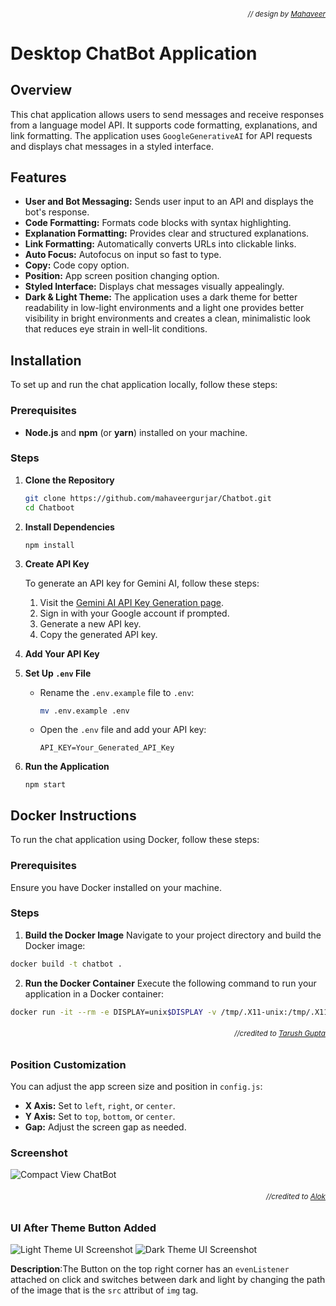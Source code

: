 ###### *<div align="right"><sub>// design by [Mahaveer](https://github.com/mahaveergurjar)</sub></div>*
# Desktop ChatBot Application

## Overview

This chat application allows users to send messages and receive responses from a language model API. It supports code formatting, explanations, and link formatting. The application uses `GoogleGenerativeAI` for API requests and displays chat messages in a styled interface.

## Features

- **User and Bot Messaging:** Sends user input to an API and displays the bot's response.
- **Code Formatting:** Formats code blocks with syntax highlighting.
- **Explanation Formatting:** Provides clear and structured explanations.
- **Link Formatting:** Automatically converts URLs into clickable links.
- **Auto Focus:** Autofocus on input so fast to type.
- **Copy:** Code copy option.
- **Position:** App screen position changing option.
- **Styled Interface:** Displays chat messages visually appealingly.
- **Dark & Light Theme:** The application uses a dark theme for better readability in low-light environments and a light one provides better visibility in bright environments and creates a clean, minimalistic look that reduces eye strain in well-lit conditions. 

## Installation

To set up and run the chat application locally, follow these steps:

### Prerequisites

- **Node.js** and **npm** (or **yarn**) installed on your machine.

### Steps

1. **Clone the Repository**

   ```bash
   git clone https://github.com/mahaveergurjar/Chatbot.git
   cd Chatboot

   ```

2. **Install Dependencies**

   `npm install`

3. **Create API Key**

   To generate an API key for Gemini AI, follow these steps:

   1. Visit the [Gemini AI API Key Generation page](https://aistudio.google.com/app/apikey?).
   2. Sign in with your Google account if prompted.
   3. Generate a new API key.
   4. Copy the generated API key.

4. **Add Your API Key**
4. **Set Up `.env` File**

   - Rename the `.env.example` file to `.env`:

     ```bash
     mv .env.example .env
     ```

   - Open the `.env` file and add your API key:

     ```env
     API_KEY=Your_Generated_API_Key
     ```

5. **Run the Application**

   `npm start`



## Docker Instructions
To run the chat application using Docker, follow these steps:
### Prerequisites
Ensure you have Docker installed on your machine.
### Steps
1. **Build the Docker Image**
Navigate to your project directory and build the Docker image:

```bash
docker build -t chatbot .
```

2. **Run the Docker Container**
Execute the following command to run your application in a Docker container:

```bash
docker run -it --rm -e DISPLAY=unix$DISPLAY -v /tmp/.X11-unix:/tmp/.X11-unix chatbot
```

###### *<div align="right"><sub>//credited to [Tarush Gupta](https://github.com/TarushGupta23)</sub></div>*
### Position Customization

You can adjust the app screen size and position in `config.js`:

- **X Axis:** Set to `left`, `right`, or `center`.
- **Y Axis:** Set to `top`, `bottom`, or `center`.
- **Gap:** Adjust the screen gap as needed.



<!-- ![Full Screen ChatBot](./screenshot/image1.png) -->


### Screenshot

![Compact View ChatBot](./screenshot/image2.png)

###### *<div align="right"><sub>//credited to [Alok](https://github.com/Pseudophoenix)</sub></div>*
### UI After Theme Button Added
![Light Theme UI Screenshot](https://github.com/user-attachments/assets/890d6fce-3406-4a41-9d14-955717b4c2a0)
![Dark Theme UI Screenshot](https://github.com/user-attachments/assets/0bd44c18-ba41-45a6-b790-5ed1007fdc83)

**Description**:The Button on the top right corner has an `evenListener` attached on click and switches between dark and light by changing the path of the image that is the `src` attribut of `img` tag.
